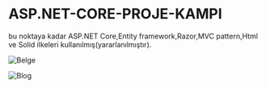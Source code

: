 # ASP.NET-CORE-PROJE-KAMPI
bu noktaya kadar ASP.NET Core,Entity framework,Razor,MVC pattern,Html ve Solid ilkeleri kullanılmış(yararlanılmıştır). 

![Belge](https://github.com/kubilayytpkts/ASP.NET-CORE-PROJE-KAMPI/assets/119957098/0e6052ff-39bd-4138-b0c6-0d09120a775a)

![Blog](https://github.com/kubilayytpkts/ASP.NET-CORE-PROJE-KAMPI/assets/119957098/09aac2d3-e0b5-4581-aac2-1e33550cd272)


